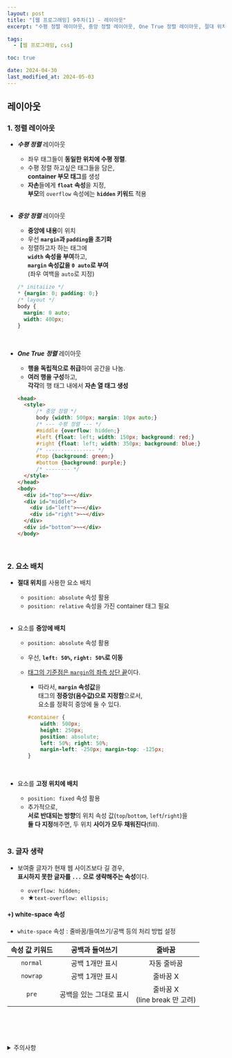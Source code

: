 ```yaml
---
layout: post
title: "[웹 프로그래밍] 9주차(1) - 레이아웃"
excerpt: "수평 정렬 레이아웃, 중앙 정렬 레이아웃, One True 정렬 레이아웃, 절대 위치 요소 배치, 중앙 요소 배치, 고정 위치 배치, 글자 생략"

tags:
  - [웹 프로그래밍, css]

toc: true

date: 2024-04-30
last_modified_at: 2024-05-03
---
```

## 레이아웃
### 1. 정렬 레이아웃
- ***수평 정렬*** 레이아웃
  - 좌우 태그들이 **동일한 위치에 수평 정렬**.
  - 수평 정렬 하고싶은 태그들을 담은,  
  **container 부모 태그**를 생성
  - **자손**들에게 **`float` 속성**을 지정,  
  **부모**의 `overflow` 속성에는 **`hidden` 키워드** 적용  
  <br>

- ***중앙 정렬*** 레이아웃
  - **중앙에 내용**이 위치
  - 우선 **`margin`과 `padding`을 초기화**  
  - 정렬하고자 하는 태그에  
  **`width` 속성을 부여**하고,  
  **`margin` 속성값을 `0 auto`로 부여**  
  (좌우 여백을 `auto`로 지정)  

  ```css
  /* initaiize */
  * {margin: 0; padding: 0;}
  /* layout */
  body {
    margin: 0 auto;
    width: 400px;
  }
  ```

  <br>

- ***One True 정렬*** 레이아웃
  - **행을 독립적으로 취급**하여 공간을 나눔.  
  - **여러 행을 구성**하고,  
  **각각**의 행 태그 내에서 **자손 열 태그 생성**  
  
  ```html
  <head>
    <style>
        /* 중앙 정렬 */
        body {width: 500px; margin: 10px auto;}
        /* --- 수평 정렬 --- */
        #middle {overflow: hidden;}
        #left {float: left; width: 150px; background: red;}
        #right {float: left; width: 350px; background: blue;}
        /* ---------------- */
        #top {background: green;}
        #bottom {background: purple;}
        /* -------- */
    </style>
  </head>
  <body>
    <div id="top">~~</div>
    <div id="middle">
      <div id="left">~~</div>
      <div id="right">~~</div>
    </div>
    <div id="bottom">~~</div>
  </body>
  ```  

  <br>

### 2. 요소 배치
- **절대 위치**를 사용한 요소 배치
  - `position: absolute` 속성 활용
  - `position: relative` 속성을 가진 container 태그 필요  
  <br>

- 요소를 **중앙에 배치**
  - `position: absolute` 속성 활용
  - 우선, **`left: 50%`, `right: 50%`로 이동**
  - <u>태그의 기준점은 `margin`의 좌측 상단 끝</u>이다.  
    - 따라서, **`margin` 속성값**을  
    태그의 **정중앙(음수값)으로 지정함**으로서,  
    요소를 정확히 중앙에 둘 수 있다.  

    ```css
    #container {
        width: 500px;
        height: 250px;
        position: absolute;
        left: 50%; right: 50%;
        margin-left: -250px; margin-top: -125px;
    }
    ```

    <br>

- 요소를 **고정 위치에 배치**
  - `position: fixed` 속성 활용  
  -  추가적으로,  
  **서로 반대되는 방향**의 위치 속성 값(`top`/`bottom`, `left`/`right`)을  
  **둘 다 지정**해주면, 두 위치 **사이가 모두 채워진다**(fill).  

  <br>

### 3. 글자 생략
- 보여줄 글자가 현재 웹 사이즈보다 길 경우,  
**표시하지 못한 글자를 `...` 으로 생략해주는 속성**이다.  

  - `overflow: hidden;`
  - ★`text-overflow: ellipsis;`

#### +) white-space 속성
- `white-space` 속성 : 줄바꿈/들여쓰기/공백 등의 처리 방법 설정

|속성 값 키워드|공백과 들여쓰기|줄바꿈|
|:---:|:---:|:---:|
|`normal`|공백 1개만 표시|자동 줄바꿈|
|`nowrap`|공백 1개만 표시|줄바꿈 X|
|`pre`|공백을 있는 그대로 표시|줄바꿈 X<br>(line break 만 고려)|

<br>
<br>
<br>
<br>
<details>
<summary>주의사항</summary>
<div markdown="1">

이 포스팅은 강원대학교 김아욱 교수님의 웹 프로그래밍 수업을 들으며 내용을 정리 한 것입니다.  
수업 내용에 대한 저작권은 교수님께 있으니,  
다른 곳으로의 무분별한 내용 복사를 자제해 주세요.

</div>
</details> 